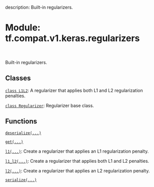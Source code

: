 description: Built-in regularizers.

<div itemscope itemtype="http://developers.google.com/ReferenceObject">
<meta itemprop="name" content="tf.compat.v1.keras.regularizers" />
<meta itemprop="path" content="Stable" />
</div>

# Module: tf.compat.v1.keras.regularizers

<!-- Insert buttons and diff -->

<table class="tfo-notebook-buttons tfo-api nocontent" align="left">

</table>



Built-in regularizers.



## Classes

[`class L1L2`](../../../../tf/keras/regularizers/L1L2.md): A regularizer that applies both L1 and L2 regularization penalties.

[`class Regularizer`](../../../../tf/keras/regularizers/Regularizer.md): Regularizer base class.

## Functions

[`deserialize(...)`](../../../../tf/keras/regularizers/deserialize.md)

[`get(...)`](../../../../tf/keras/regularizers/get.md)

[`l1(...)`](../../../../tf/keras/regularizers/l1.md): Create a regularizer that applies an L1 regularization penalty.

[`l1_l2(...)`](../../../../tf/keras/regularizers/l1_l2.md): Create a regularizer that applies both L1 and L2 penalties.

[`l2(...)`](../../../../tf/keras/regularizers/l2.md): Create a regularizer that applies an L2 regularization penalty.

[`serialize(...)`](../../../../tf/keras/regularizers/serialize.md)

